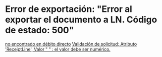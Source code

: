 # Error de exportación: "Error al exportar el documento a LN. Código de estado: 500"

[no encontrado en débito directo](https://docs.docbits.com/overview-and-basics/faq/infor-ln-ln-integration/export-error-error-exporting-document-to-ln.-status-code-500/not-found-in-direct-debit) [Validación de solicitud; Atributo 'ReceiptLine', Valor " " : el valor debe ser numérico.](https://docs.docbits.com/overview-and-basics/faq/infor-ln-ln-integration/export-error-error-exporting-document-to-ln.-status-code-500/request-validation-attr.-receiptline-value-the-value-must-be-numeric.)
